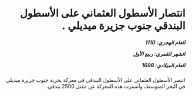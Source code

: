 <h1 dir="rtl">انتصار الأسطول العثماني على الأسطول البندقي جنوب جزيرة ميديلي .</h1>

<h5 dir="rtl">العام الهجري:  1110

الشهر القمري: ربيع الأول

العام الميلادي: 1698</h5>

<p dir="rtl">انتصر الأسطول العثماني على الأسطول البندقي في معركة بحرية جنوب جزيرة ميديلي في البحر المتوسط، وأسفرت هذه المعركة عن مقتل 2500 بندقي.</p></br>
